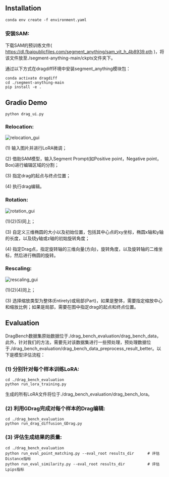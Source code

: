 ## Installation

```
conda env create -f environment.yaml
```

### 安装SAM:

下载SAM的预训练文件( https://dl.fbaipublicfiles.com/segment_anything/sam_vit_h_4b8939.pth )，将该文件放至./segment-anything-main/ckpts文件夹下。

通过以下方式在dragdiff环境中安装segment_anything模块包：

```
conda activate dragdiff
cd ./segment-anything-main
pip install -e .
```



## Gradio Demo

```
python drag_ui.py
```

### Relocation:

![relocation_gui](./relocation_gui.png)

(1) 输入图片并进行LoRA微调；

(2) 借助SAM模型，输入Segment Prompt(如Positive point，Negative point，Box)进行编辑区域的分割；

(3) 指定drag的起点与终点位置；

(4) 执行drag编辑。



### Rotation:

![rotation_gui](./rotation_gui.png)

(1)(2)(5)同上；

(3) 自定义三维椭圆的大小以及初始位置，包括其中心点的xy坐标，椭圆x轴和y轴的长度，以及绕y轴或z轴的初始旋转角度；

(4) 指定Drag点，指定旋转轴的三维向量(方向)，旋转角度，以及旋转轴的二维坐标，然后进行椭圆的旋转。



### Rescaling:

![rescaling_gui](./rescaling_gui.png)

(1)(2)(4)同上；

(3) 选择缩放类型为整体(Entirety)或局部(Part)，如果是整体，需要指定缩放中心和缩放比例；如果是局部，需要在图中指定drag的起点和终点位置。



## Evaluation

DragBench数据集原始数据位于./drag_bench_evaluation/drag_bench_data，此外，针对我们的方法，需要先对该数据集进行一些预处理，预处理数据位于./drag_bench_evaluation/drag_bench_data_preprocess_result_better。以下是模型评估流程：

### (1) 分别针对每个样本训练LoRA:

```
cd ./drag_bench_evaluation
python run_lora_training.py
```

生成的所有LoRA文件将位于./drag_bench_evaluation/drag_bench_lora。

### (2) 利用GDrag完成对每个样本的Drag编辑:

```
cd ./drag_bench_evaluation
python run_drag_diffusion_GDrag.py
```

### (3) 评估生成结果的质量:

```
cd ./drag_bench_evaluation
python run_eval_point_matching.py --eval_root results_dir      # 评估Distance指标
python run_eval_similarity.py --eval_root results_dir          # 评估Lpips指标
```

